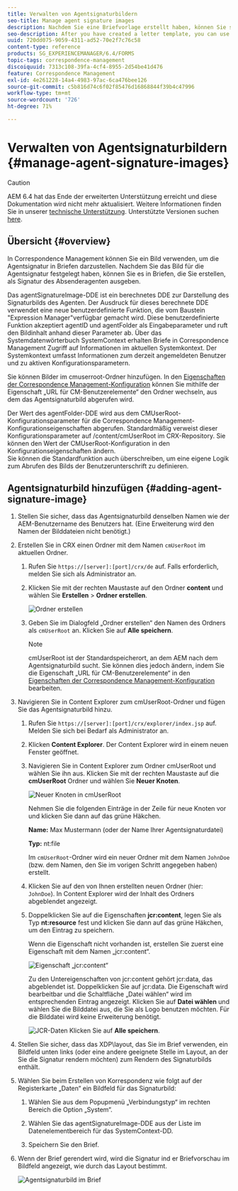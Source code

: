 ```yaml
---
title: Verwalten von Agentsignaturbildern
seo-title: Manage agent signature images
description: Nachdem Sie eine Briefvorlage erstellt haben, können Sie sie verwenden, um Korrespondenz in AEM Forms zu erstellen, indem Sie Daten, Inhalte und Anhänge verwalten.
seo-description: After you have created a letter template, you can use it to create correspondence in AEM Forms by managing data, content, and attachments.
uuid: 720dd075-9059-4311-ad52-70e2f7c76c58
content-type: reference
products: SG_EXPERIENCEMANAGER/6.4/FORMS
topic-tags: correspondence-management
discoiquuid: 7313c108-39fa-4cf4-8955-2d54be41d476
feature: Correspondence Management
exl-id: 4e261228-14a4-4983-97ac-6ca476bee126
source-git-commit: c5b816d74c6f02f85476d16868844f39b4c47996
workflow-type: tm+mt
source-wordcount: '726'
ht-degree: 71%

---
```


# Verwalten von Agentsignaturbildern {#manage-agent-signature-images}

>[!CAUTION]
>
>AEM 6.4 hat das Ende der erweiterten Unterstützung erreicht und diese Dokumentation wird nicht mehr aktualisiert. Weitere Informationen finden Sie in unserer [technische Unterstützung](https://helpx.adobe.com/de/support/programs/eol-matrix.html). Unterstützte Versionen suchen [here](https://experienceleague.adobe.com/docs/?lang=de).

## Übersicht {#overview}

In Correspondence Management können Sie ein Bild verwenden, um die Agentsignatur in Briefen darzustellen. Nachdem Sie das Bild für die Agentsignatur festgelegt haben, können Sie es in Briefen, die Sie erstellen, als Signatur des Absenderagenten ausgeben.

Das agentSignatureImage-DDE ist ein berechnetes DDE zur Darstellung des Signaturbilds des Agenten. Der Ausdruck für dieses berechnete DDE verwendet eine neue benutzerdefinierte Funktion, die vom Baustein &quot;Expression Manager&quot;verfügbar gemacht wird. Diese benutzerdefinierte Funktion akzeptiert agentID und agentFolder als Eingabeparameter und ruft den Bildinhalt anhand dieser Parameter ab. Über das Systemdatenwörterbuch SystemContext erhalten Briefe in Correspondence Management Zugriff auf Informationen im aktuellen Systemkontext. Der Systemkontext umfasst Informationen zum derzeit angemeldeten Benutzer und zu aktiven Konfigurationsparametern.

Sie können Bilder im cmuserroot-Ordner hinzufügen. In den [Eigenschaften der Correspondence Management-Konfiguration](/help/forms/using/cm-configuration-properties.md) können Sie mithilfe der Eigenschaft „URL für CM-Benutzerelemente“ den Ordner wechseln, aus dem das Agentsignaturbild abgerufen wird.

Der Wert des agentFolder-DDE wird aus dem CMUserRoot-Konfigurationsparameter für die Correspondence Management-Konfigurationseigenschaften abgerufen. Standardmäßig verweist dieser Konfigurationsparameter auf /content/cmUserRoot im CRX-Repository. Sie können den Wert der CMUserRoot-Konfiguration in den Konfigurationseigenschaften ändern. \
Sie können die Standardfunktion auch überschreiben, um eine eigene Logik zum Abrufen des Bilds der Benutzerunterschrift zu definieren.

## Agentsignaturbild hinzufügen {#adding-agent-signature-image}

1. Stellen Sie sicher, dass das Agentsignaturbild denselben Namen wie der AEM-Benutzername des Benutzers hat. (Eine Erweiterung wird den Namen der Bilddateien nicht benötigt.)
1. Erstellen Sie in CRX einen Ordner mit dem Namen `cmUserRoot` im aktuellen Ordner.

   1. Rufen Sie `https://[server]:[port]/crx/de` auf. Falls erforderlich, melden Sie sich als Administrator an.

   1. Klicken Sie mit der rechten Maustaste auf den Ordner **content** und wählen Sie **Erstellen** > **Ordner erstellen**.

      ![Ordner erstellen](assets/1_createnode_cmuserroot.png)

   1. Geben Sie im Dialogfeld „Ordner erstellen“ den Namen des Ordners als `cmUserRoot` an. Klicken Sie auf **Alle speichern**.

      >[!NOTE]
      >
      >cmUserRoot ist der Standardspeicherort, an dem AEM nach dem Agentsignaturbild sucht. Sie können dies jedoch ändern, indem Sie die Eigenschaft „URL für CM-Benutzerelemente“ in den [Eigenschaften der Correspondence Management-Konfiguration](/help/forms/using/cm-configuration-properties.md) bearbeiten.

1. Navigieren Sie in Content Explorer zum cmUserRoot-Ordner und fügen Sie das Agentsignaturbild hinzu.

   1. Rufen Sie `https://[server]:[port]/crx/explorer/index.jsp` auf. Melden Sie sich bei Bedarf als Administrator an.
   1. Klicken **Content Explorer**. Der Content Explorer wird in einem neuen Fenster geöffnet.
   1. Navigieren Sie in Content Explorer zum Ordner cmUserRoot und wählen Sie ihn aus. Klicken Sie mit der rechten Maustaste auf die **cmUserRoot** Ordner und wählen Sie **Neuer Knoten**.

      ![Neuer Knoten in cmUserRoot](assets/2_cmuserroot_newnode.png)

      Nehmen Sie die folgenden Einträge in der Zeile für neue Knoten vor und klicken Sie dann auf das grüne Häkchen.

      **Name:** Max Mustermann (oder der Name Ihrer Agentsignaturdatei)

      **Typ:** nt:file

      Im `cmUserRoot`-Ordner wird ein neuer Ordner mit dem Namen `JohnDoe` (bzw. dem Namen, den Sie im vorigen Schritt angegeben haben) erstellt.

   1. Klicken Sie auf den von Ihnen erstellten neuen Ordner (hier: `JohnDoe`). In Content Explorer wird der Inhalt des Ordners abgeblendet angezeigt.

   1. Doppelklicken Sie auf die Eigenschaften **jcr:content**, legen Sie als Typ **nt:resource** fest und klicken Sie dann auf das grüne Häkchen, um den Eintrag zu speichern.

      Wenn die Eigenschaft nicht vorhanden ist, erstellen Sie zuerst eine Eigenschaft mit dem Namen „jcr:content“. 

      ![Eigenschaft „jcr:content“](assets/3_jcrcontentntresource.png)

      Zu den Untereigenschaften von jcr:content gehört jcr:data, das abgeblendet ist. Doppelklicken Sie auf jcr:data. Die Eigenschaft wird bearbeitbar und die Schaltfläche „Datei wählen“ wird im entsprechenden Eintrag angezeigt. Klicken Sie auf **Datei wählen** und wählen Sie die Bilddatei aus, die Sie als Logo benutzen möchten. Für die Bilddatei wird keine Erweiterung benötigt.

      ![JCR-Daten](assets/5_jcrdata.png)
   Klicken Sie auf **Alle speichern**.

1. Stellen Sie sicher, dass das XDP\layout, das Sie im Brief verwenden, ein Bildfeld unten links (oder eine andere geeignete Stelle im Layout, an der Sie die Signatur rendern möchten) zum Rendern des Signaturbilds enthält.
1. Wählen Sie beim Erstellen von Korrespondenz wie folgt auf der Registerkarte „Daten“ ein Bildfeld für das Signaturbild:

   1. Wählen Sie aus dem Popupmenü „Verbindungstyp“ im rechten Bereich die Option „System“.

   1. Wählen Sie das agentSignatureImage-DDE aus der Liste im Datenelementbereich für das SystemContext-DD.

   1. Speichern Sie den Brief.

1. Wenn der Brief gerendert wird, wird die Signatur ind er Briefvorschau im Bildfeld angezeigt, wie durch das Layout bestimmt.

   ![Agentsignaturbild im Brief](assets/letterwithsignature.png)
